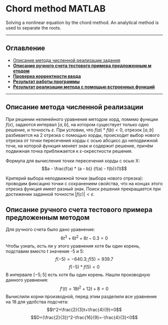 # Chord method MATLAB
Solving a nonlinear equation by the chord method. An analytical method is used to separate the roots.

---
## Оглавление
* <a href="#1">Описание метода численной реализации задания</a>
* <a href="#2">__Описание ручного счета тестового примера предложенным м етодом__</a>	
* <a href="#3">__Проверка корректности ввода__</a>	
* <a href="#4">__Результат работы программы__</a>
* <a href="#5">__Результат реализации метода с помощью встроенных функций__</a>

---

## <a id="1">Описание метода численной реализации</a>	 


При решении нелинейного уравнения методом хорд, помимо функции $f(x)$, задаются интервал $[a,b]$, на котором существует только одно решение, и точность $ε$. При условии, что $f(a) * f(b) < 0$, отрезок $[a,b]$ разбивается на 2 отрезка с помощью хорды, происходит выбор нового отрезка от точки пересечения хорды с осью абсцисс до неподвижной точи, на которой функция меняет знак и содержит решение, причём подвижная точка приближается к $ε$-окрестности решения.

Формула для вычисления точки пересечения хорды с осью X:
$$a - \frac{f(a) * (a - b)} {f(a) - f(b)}(1)$$

Критерий выбора неподвижной точки (выбора нового отрезка): проводим фиксацию точки с сохранением свойства, что на концах этого отрезка функция имеет разный знак. Поиск решения прекращается при достижении заданной точности $|f(c)|<ε$.

## <a id="2">Описание ручного счета тестового примера предложенным методом</a>	
Для ручного счета было дано уравнение:
$$6t^3+6t^2+8t-0.3=0$$
Чтобы узнать, есть ли у этого уравнения хотя бы один корень, подставим вместо $t$ значения -5 и 5:
$$f(-5)= -640.3;  f(5)=939.7$$
$$f(-5)*f(5)<0$$
В интервале $[-5;5]$ есть хотя бы один корень. Нашли производную данного уравнения:
$$f'(t)=18t^2+12t+8=0$$
Вычислили корни производной, перед этим разделили все уравнение на 18 для удобства подсчета:
$$t^2+\frac{2}{3}t+\frac{4}{9}=0$$
$$D=(\frac{2}{3})^2-\frac{16}{9}=-\frac{4}{3}<0$$
